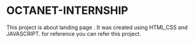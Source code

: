 # OCTANET-INTERNSHIP
This project is about landing page . 
It was created using HTML,CSS and JAVASCRIPT.
for reference you can refer this project.
